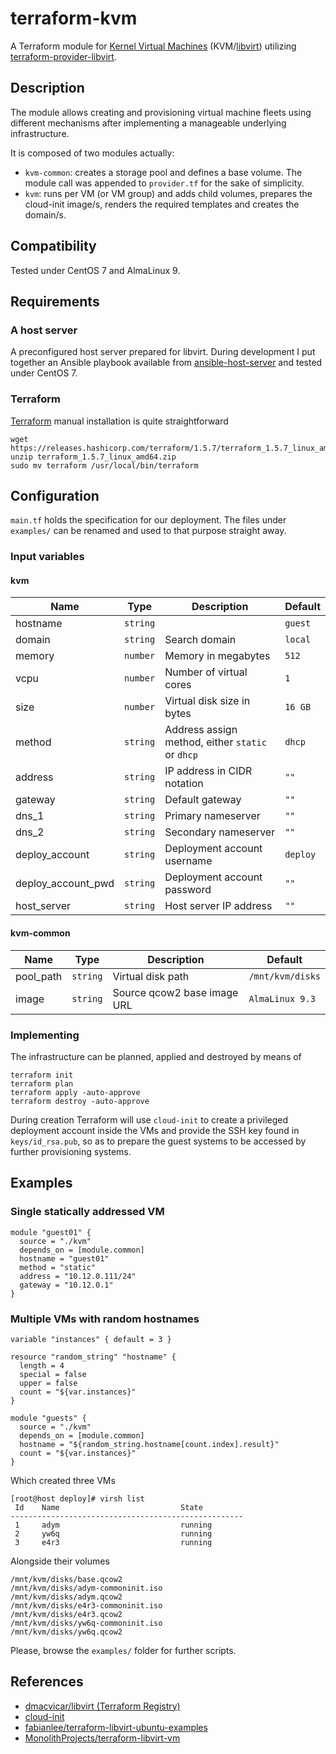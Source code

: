 # terraform-kvm

A Terraform module for [Kernel Virtual Machines](https://www.linux-kvm.org/)
(KVM/[libvirt](https://libvirt.org/)) utilizing
[terraform-provider-libvirt](https://github.com/dmacvicar/terraform-provider-libvirt/).

## Description

The module allows creating and provisioning virtual machine fleets using
different mechanisms after implementing a manageable underlying infrastructure.

It is composed of two modules actually:

* `kvm-common`: creates a storage pool and defines a base volume. The module
call was appended to `provider.tf` for the sake of simplicity.
* `kvm`: runs per VM (or VM group) and adds child volumes, prepares the
cloud-init image/s, renders the required templates and creates the domain/s.

## Compatibility

Tested under CentOS 7 and AlmaLinux 9.

## Requirements

### A host server

A preconfigured host server prepared for libvirt. During development I put
together an Ansible playbook available from
[ansible-host-server](https://github.com/jordibalcellss/ansible-host-server/)
and tested under CentOS 7.

### Terraform

[Terraform](https://www.terraform.io/) manual installation is quite
straightforward

```
wget https://releases.hashicorp.com/terraform/1.5.7/terraform_1.5.7_linux_amd64.zip
unzip terraform_1.5.7_linux_amd64.zip
sudo mv terraform /usr/local/bin/terraform
```

## Configuration

`main.tf` holds the specification for our deployment. The files under
`examples/` can be renamed and used to that purpose straight away.

### Input variables

#### kvm

| Name | Type | Description | Default |
| - | - | - | - |
| hostname | `string` | | `guest` |
| domain | `string` | Search domain | `local` |
| memory | `number` | Memory in megabytes | `512` |
| vcpu | `number` | Number of virtual cores | `1` |
| size | `number` | Virtual disk size in bytes | `16 GB` |
| method | `string` | Address assign method, either `static` or `dhcp` | `dhcp` |
| address | `string` | IP address in CIDR notation | `""` |
| gateway | `string` | Default gateway | `""` |
| dns_1 | `string` | Primary nameserver | `""` |
| dns_2 | `string` | Secondary nameserver | `""` |
| deploy_account | `string` | Deployment account username | `deploy` |
| deploy_account_pwd | `string` | Deployment account password | `""` |
| host_server | `string` | Host server IP address | `""` |

#### kvm-common

| Name | Type | Description | Default |
| - | - | - | - |
| pool_path | `string` | Virtual disk path | `/mnt/kvm/disks` |
| image | `string` | Source qcow2 base image URL | `AlmaLinux 9.3` |

### Implementing

The infrastructure can be planned, applied and destroyed by means of

```
terraform init
terraform plan
terraform apply -auto-approve
terraform destroy -auto-approve
```

During creation Terraform will use `cloud-init` to create a privileged
deployment account inside the VMs and provide the SSH key found in
`keys/id_rsa.pub`, so as to prepare the guest systems to be accessed by
further provisioning systems.

## Examples

### Single statically addressed VM

```hcl
module "guest01" {
  source = "./kvm"
  depends_on = [module.common]
  hostname = "guest01"
  method = "static"
  address = "10.12.0.111/24"
  gateway = "10.12.0.1"
}
```

### Multiple VMs with random hostnames

```hcl
variable "instances" { default = 3 }

resource "random_string" "hostname" {
  length = 4
  special = false
  upper = false
  count = "${var.instances}"
}

module "guests" {
  source = "./kvm"
  depends_on = [module.common]
  hostname = "${random_string.hostname[count.index].result}"
  count = "${var.instances}"
}
```

Which created three VMs

```
[root@host deploy]# virsh list
 Id    Name                           State
----------------------------------------------------
 1     adym                           running
 2     yw6q                           running
 3     e4r3                           running
```

Alongside their volumes

```
/mnt/kvm/disks/base.qcow2
/mnt/kvm/disks/adym-commoninit.iso
/mnt/kvm/disks/adym.qcow2
/mnt/kvm/disks/e4r3-commoninit.iso
/mnt/kvm/disks/e4r3.qcow2
/mnt/kvm/disks/yw6q-commoninit.iso
/mnt/kvm/disks/yw6q.qcow2
```

Please, browse the `examples/` folder for further scripts.

## References

* [dmacvicar/libvirt (Terraform Registry)](https://registry.terraform.io/providers/dmacvicar/libvirt/latest/docs/)
* [cloud-init](https://cloudinit.readthedocs.io/en/latest/reference/)
* [fabianlee/terraform-libvirt-ubuntu-examples](https://github.com/fabianlee/terraform-libvirt-ubuntu-examples/)
* [MonolithProjects/terraform-libvirt-vm](https://github.com/MonolithProjects/terraform-libvirt-vm/)
